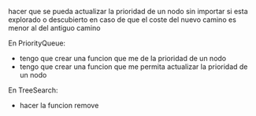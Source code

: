 


hacer que se pueda actualizar la prioridad de un nodo sin importar si esta explorado o descubierto en caso de que el coste del nuevo camino es menor al del antiguo camino


En PriorityQueue:
- tengo que crear una funcion que me de la prioridad de un nodo
- tengo que crear una funcion que me permita actualizar la prioridad de un nodo


En TreeSearch:
- hacer la funcion remove